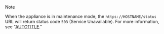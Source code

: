 > [!NOTE]
> When the appliance is in maintenance mode, the `https://HOSTNAME/status` URL will return status code `503` (Service Unavailable). For more information, see "[AUTOTITLE](/admin/configuration/configuring-your-enterprise/enabling-and-scheduling-maintenance-mode)."
